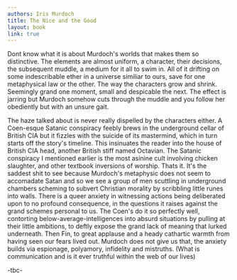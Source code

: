 ```yaml
---
authors: Iris Murdoch
title: The Nice and the Good
layout: book
link: true
---
```

Dont know what it is about Murdoch's worlds that makes them so distinctive. The elements are almost uniform, a character, their decisions, the subsequent muddle, a medium for it all to swim in. All of it drifting on some indescribable ether in a universe similiar to ours, save for one metaphysical law or the other. The way the characters grow and shrink. Seemingly grand one moment, small and despicable the next. The effect is jarring but Murdoch somehow cuts through the muddle and you follow her obediently but with an unsure gait.

The haze talked about is never really dispelled by the characters either. A Coen-esque Satanic conspiracy feebly brews in the underground cellar of British CIA but it fizzles with the suicide of its mastermind, which in turn starts off the story's timeline. This insinuates the reader into the house of British CIA head, another British stiff named Octavian. The Satanic conspiracy I mentioned earlier is the most asinine cult involving chicken slaughter, and other textbook inversions of worship. Thats it. It's the saddest shit to see because Murdoch's metaphysic does not seem to accomadate Satan and so we see a group of men scuttling in underground chambers scheming to subvert Christian morality by scribbling little runes into walls. There is a queer anxiety in witnessing actions being deliberated upon to no profound consequence, in the questions it raises against the grand schemes personal to us. The Coen's do it so perfectly well, contorting below-average-intelligences into absurd situations by pulling at their little ambitions, to deftly expose the grand lack of meaning that lurked underneath. Then Fin, to great applause and a heady cathartic warmth from having seen our fears lived out. Murdoch does not give us that, the anxiety builds  via espionage, polyamory, infidelity and mistruths. (What is communication and is it ever truthful within the web of our lives)

-tbc-
